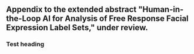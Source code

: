 ## Appendix to the extended abstract "Human-in-the-Loop AI for Analysis of Free Response Facial Expression Label Sets," under review.
<object data="Butler_Oster_Togelius_abstract_IVA_2020_appendix.pdf" type="application/pdf" width="100%"> 
</object>

### Test heading

